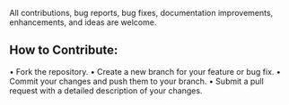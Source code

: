 All contributions, bug reports, bug fixes, documentation improvements, enhancements, and ideas are welcome.

## How to Contribute:
•⁠  ⁠Fork the repository.
•⁠  ⁠Create a new branch for your feature or bug fix.
•⁠  ⁠Commit your changes and push them to your branch.
•⁠  ⁠Submit a pull request with a detailed description of your changes.
